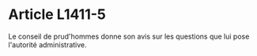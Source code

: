 # Article L1411-5

Le conseil de prud'hommes donne son avis sur les questions que lui pose l'autorité administrative.